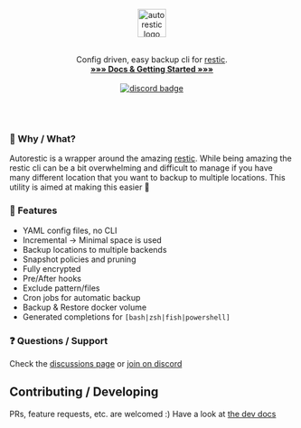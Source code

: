 <p align="center">
  <br>
  <br>
  <br>
  <img align="center" src="https://github.com/cupcakearmy/autorestic/raw/master/.github/logo.png" height="50" alt="autorestic logo">
  <br>
  <br>
  
  <p align="center">
    Config driven, easy backup cli for <a href="https://restic.net/">restic</a>.
    <br>
    <strong><a href="https://autorestic.vercel.app/">»»» Docs & Getting Started »»»</a></strong>
  <br><br>
  <a target="_blank" href="https://discord.gg/wS7RpYTYd2">
    <img src="https://img.shields.io/discord/252403122348097536" alt="discord badge" />
  </a>
  </p>
</p>

<br>
<br>

### 💭 Why / What?

Autorestic is a wrapper around the amazing [restic](https://restic.net/). While being amazing the restic cli can be a bit overwhelming and difficult to manage if you have many different location that you want to backup to multiple locations. This utility is aimed at making this easier 🙂

### 🌈 Features

- YAML config files, no CLI
- Incremental -> Minimal space is used
- Backup locations to multiple backends
- Snapshot policies and pruning
- Fully encrypted
- Pre/After hooks
- Exclude pattern/files
- Cron jobs for automatic backup
- Backup & Restore docker volume
- Generated completions for `[bash|zsh|fish|powershell]`

### ❓ Questions / Support

Check the [discussions page](https://github.com/cupcakearmy/autorestic/discussions) or [join on discord](https://discord.gg/wS7RpYTYd2)

## Contributing / Developing

PRs, feature requests, etc. are welcomed :)
Have a look at [the dev docs](./DEVELOPMENT.md)
